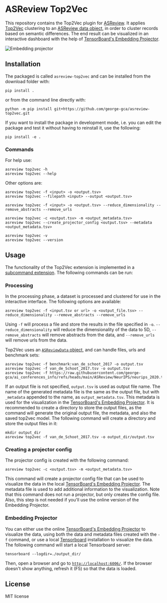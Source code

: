 # ASReview Top2Vec
This repository contains the Top2Vec plugin for [ASReview](https://github.com/asreview/asreview). It applies [Top2Vec](https://github.com/ddangelov/Top2Vec) clustering to an [ASReview data object](https://asreview.readthedocs.io/en/stable/generated/asreview.ASReviewData.html), in order to cluster records based on semantic differences. The end result can be visualized in an interactive dashboard with the help of [TensorBoard's Embedding Projector](https://projector.tensorflow.org/).

![Embedding projector](/docs/top2vec_tensorboard.gif)

## Installation

The packaged is called `asreview-top2vec` and can be installed from the
download folder with:

```shell
pip install .
```

or from the command line directly with:

```shell
python -m pip install git+https://github.com/george-gca/asreview-top2vec.git
```

If you want to install the package in development mode, i.e. you can edit the package and test it without having to reinstall it, use the following:

```shell
pip install -e .
```

### Commands

For help use:

```shell
asreview top2vec -h
asreview top2vec --help
```

Other options are:

```shell
asreview top2vec -f <input> -o <output.tsv>
asreview top2vec --filepath <input> --output <output.tsv>
```

```shell
asreview top2vec -f <input> -o <output.tsv> --reduce_dimensionality --remove_abstracts --remove_urls
```

```shell
asreview top2vec -c <output.tsv> -m <output_metadata.tsv>
asreview top2vec --create_projector_config <output.tsv> --metadata <output_metadata.tsv>
```

```shell
asreview top2vec -v
asreview top2vec --version
```

## Usage

The functionality of the Top2Vec extension is implemented in a [subcommand extension](https://asreview.readthedocs.io/en/stable/extensions_dev.html#subcommand-extensions). The following commands can be run:

### Processing

In the processing phase, a dataset is processed and clustered for use in the interactive interface. The following options are available:

```shell
asreview top2vec -f <input.tsv or url> -o <output_file.tsv> --reduce_dimensionality --remove_abstracts --remove_urls
```

Using `-f` will process a file and store the results in the file specified in `-o`. `--reduce_dimensionality` will reduce the dimensionality of the data to 5D, `--remove_abstracts` will remove abstracts from the data, and `--remove_urls` will remove urls from the data.

Top2Vec uses an [`ASReviewData` object](https://asreview.readthedocs.io/en/stable/generated/asreview.ASReviewData.html), and can handle files, urls and benchmark sets:

```shell
asreview top2vec -f benchmark:van_de_schoot_2017 -o output.tsv
asreview top2vec -f van_de_Schoot_2017.tsv -o output.tsv
asreview top2vec -f https://raw.githubusercontent.com/george-gca/ai_conferences_info/refs/heads/main/ASReview/NeurIPS/neurips_2020.tsv
```

If an output file is not specified, `output.tsv` is used as output file name. The name of the generated metadata file is the same as the output file, but with `_metadata` appended to the name, as `output_metadata.tsv`. This metadata is used for the visualization in the [TensorBoard's Embedding Projector](https://projector.tensorflow.org/). It is recommended to create a directory to store the output files, as the command will generate the original output file, the metadata, and also the saved top2vec model. The following command will create a directory and store the output files in it:

```shell
mkdir output_dir
asreview top2vec -f van_de_Schoot_2017.tsv -o output_dir/output.tsv
```

### Creating a projector config

The projector config is created with the following command:

```shell
asreview top2vec -c <output.tsv> -m <output_metadata.tsv>
```

This command will create a projector config file that can be used to visualize the data in the local [TensorBoard's Embedding Projector](https://projector.tensorflow.org/). The metadata file is used to add additional information to the visualization. Note that this command does not run a projector, but only creates the config file. Also, this step is not needed if you'll use the online version of the Embedding Projector.

### Embedding Projector

You can either use the online [TensorBoard's Embedding Projector](https://projector.tensorflow.org/) to visualize the data, using both the data and metadata files created with the `-f` command, or use a local [Tensorboard](https://www.tensorflow.org/tensorboard) installation to visualize the data. The following command will start a local Tensorboard server:

```shell
tensorboard --logdir=./output_dir/
```

Then, open a browser and go to [`http://localhost:6006/`](http://localhost:6006/). If the browser doesn't show anything, refresh it (F5) so that the data is loaded.

## License

MIT license
